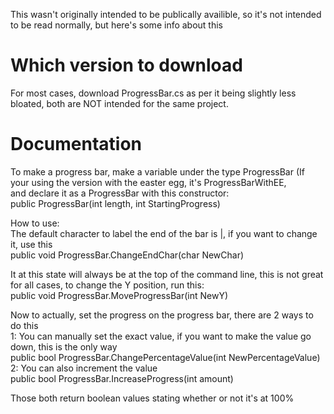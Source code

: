 This wasn't originally intended to be publically availible, so it's not intended to be read normally, but here's some info about this
# Which version to download
For most cases, download ProgressBar.cs as per it being slightly less bloated, both are NOT intended for the same project.
# Documentation
To make a progress bar, make a variable under the type ProgressBar (If your using the version with the easter egg, it's ProgressBarWithEE,  
and declare it as a ProgressBar with this constructor:  
public ProgressBar(int length, int StartingProgress)  
  
How to use:  
The default character to label the end of the bar is |, if you want to change it, use this  
public void ProgressBar.ChangeEndChar(char NewChar)  
  
It at this state will always be at the top of the command line, this is not great for all cases, to change the Y position, run this:  
public void ProgressBar.MoveProgressBar(int NewY)  
  
Now to actually, set the progress on the progress bar, there are 2 ways to do this  
1: You can manually set the exact value, if you want to make the value go down, this is the only way  
public bool ProgressBar.ChangePercentageValue(int NewPercentageValue)  
2: You can also increment the value  
public bool ProgressBar.IncreaseProgress(int amount)  
  
Those both return boolean values stating whether or not it's at 100%  
